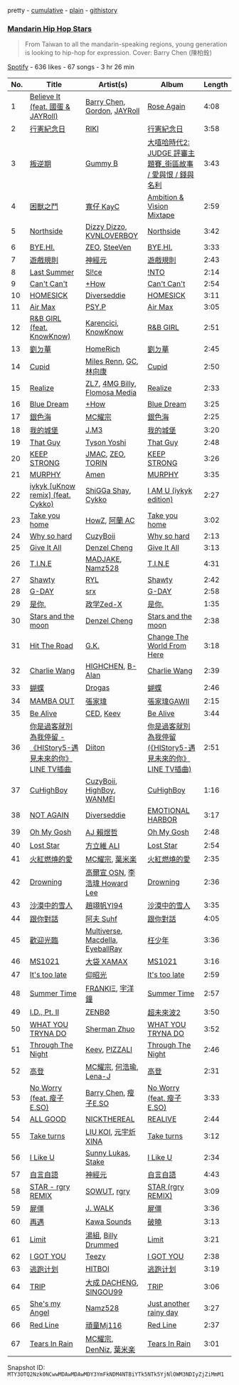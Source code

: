 pretty - [cumulative](/playlists/cumulative/37i9dQZF1DWVNQeZtY2TDM.md) - [plain](/playlists/plain/37i9dQZF1DWVNQeZtY2TDM) - [githistory](https://github.githistory.xyz/mackorone/spotify-playlist-archive/blob/main/playlists/plain/37i9dQZF1DWVNQeZtY2TDM)

### [Mandarin Hip Hop Stars](https://open.spotify.com/playlist/37i9dQZF1DWVNQeZtY2TDM)

> From Taiwan to all the mandarin\-speaking regions, young generation is looking to hip\-hop for expression\. Cover: Barry Chen \(陳柏銓\)

[Spotify](https://open.spotify.com/user/spotify) - 636 likes - 67 songs - 3 hr 26 min

| No. | Title | Artist(s) | Album | Length |
|---|---|---|---|---|
| 1 | [Believe It \(feat\. 國蛋 & JAYRoll\)](https://open.spotify.com/track/2BDYRtVdjawWegSZb24fVI) | [Barry Chen](https://open.spotify.com/artist/45sDYsh1i1bXB3IRi04MTz), [Gordon](https://open.spotify.com/artist/4L4ArdVJzY6Uxbd82fJjqu), [JAYRoll](https://open.spotify.com/artist/26A8DOKj6bgV93LtPkonbG) | [Rose Again](https://open.spotify.com/album/1LY5XxJaCmqkp2LPVj6iY0) | 4:08 |
| 2 | [行憲紀念日](https://open.spotify.com/track/4ZOvfG6ZNXr05QGgOe4N55) | [RIKI](https://open.spotify.com/artist/03sz3uNFikpSX6YtwtXz1z) | [行憲紀念日](https://open.spotify.com/album/0JQVAB9iWGufwRjiZY5Yc0) | 3:58 |
| 3 | [叛逆期](https://open.spotify.com/track/3tYRiCO1sIj10WI6aTPvVG) | [Gummy B](https://open.spotify.com/artist/041GibkKYtPdNlIAqxs1gs) | [大嘻哈時代2: JUDGE 評審主題賽\_街區故事 / 愛與恨 / 錢與名利](https://open.spotify.com/album/79KHcCyORAKRIci65KfFyw) | 3:43 |
| 4 | [困獸之鬥](https://open.spotify.com/track/5Y9kdaZmK3TXhSJ6cIOPTA) | [寬仔 KayC](https://open.spotify.com/artist/0M9DxjE7JknX8mQAa75xQA) | [Ambition & Vision Mixtape](https://open.spotify.com/album/4s8UWwb2yJ2Bq7LolOQuOG) | 2:59 |
| 5 | [Northside](https://open.spotify.com/track/69ajBgmgWTlbKmVqJD4TzL) | [Dizzy Dizzo](https://open.spotify.com/artist/5rEuIFwgGGp7t4b3t8ShJw), [KVNLOVERBOY](https://open.spotify.com/artist/2rlYr1sTRq3Ey2ktT2XPIG) | [Northside](https://open.spotify.com/album/7H0V17nIruoQ8As5A4sxCH) | 3:42 |
| 6 | [BYE,HI.](https://open.spotify.com/track/0TNW0Aj7J8mR4sPYlZiXuB) | [ZEO](https://open.spotify.com/artist/7vtia4HP3xY8RPfBLIvkM6), [SteeVen](https://open.spotify.com/artist/12loNOxcT4D1qljwIhbmVJ) | [BYE,HI.](https://open.spotify.com/album/3hPS5Zm6iTRVQ2Czmx6DrR) | 3:33 |
| 7 | [遊戲規則](https://open.spotify.com/track/4Bii5xFXOeLqTD0dFK7MZp) | [神經元](https://open.spotify.com/artist/0JO7LjM53ktNVO02Px0aDh) | [遊戲規則](https://open.spotify.com/album/2Ka9TJRds1Mo4t2uVbbS68) | 2:43 |
| 8 | [Last Summer](https://open.spotify.com/track/0dlsXsg8Ch0a8yXlwkbE6T) | [Sl!ce](https://open.spotify.com/artist/4bJUbD6HkkVIVKmYYmKyIC) | [!NTO](https://open.spotify.com/album/3W4T7867lQuPCCZnTvdglU) | 2:14 |
| 9 | [Can't Can't](https://open.spotify.com/track/1GKibtlc9S4j2eQGHjOBUt) | [+How](https://open.spotify.com/artist/6LflNwn9tEmNpKasydqjHR) | [Can't Can't](https://open.spotify.com/album/3GPjXWqYsa3IIWaoYSxv8z) | 2:54 |
| 10 | [HOMESICK](https://open.spotify.com/track/14AHfTN3CXFiaLuilTjRIL) | [Diverseddie](https://open.spotify.com/artist/3aia8Qn8pZXJldrYzQqOOq) | [HOMESICK](https://open.spotify.com/album/6luQqRpyitjgUCIUd2jn5B) | 3:11 |
| 11 | [Air Max](https://open.spotify.com/track/5quCNBLhyHE7O9fMpPt31Z) | [PSY.P](https://open.spotify.com/artist/2ADDS7CJUaPg2USWT6djqR) | [Air Max](https://open.spotify.com/album/79qici9VWr84McpUtMFnGM) | 3:05 |
| 12 | [R&B GIRL \(feat\. KnowKnow\)](https://open.spotify.com/track/1hGkkJ9z7qMhfLqxYTJf7X) | [Karencici](https://open.spotify.com/artist/6v6qfXRvTRGGsmGfDvtMIK), [KnowKnow](https://open.spotify.com/artist/5RDc1XN9Dj5KcNGPMEhtzN) | [R&B GIRL](https://open.spotify.com/album/6DS3HJYD1AiTTBwJapsCEj) | 2:51 |
| 13 | [劉ㄉ華](https://open.spotify.com/track/3u3BHxv7cZPfNDy97KIG7r) | [HomeRich](https://open.spotify.com/artist/4GtW6FVTo4AlQRzVMgexJF) | [劉ㄉ華](https://open.spotify.com/album/2AC0MxXzO01fNRpKYoii7q) | 2:45 |
| 14 | [Cupid](https://open.spotify.com/track/6Edzsv0bF4hxjQB3MIERPS) | [Miles Renn](https://open.spotify.com/artist/0uknMa3JSswovkhS4RHEzc), [GC](https://open.spotify.com/artist/1QHUOWHjMv6foDaERr6CZd), [林向康](https://open.spotify.com/artist/4lT2jXKdV3vr5ZPAmFbCjS) | [Cupid](https://open.spotify.com/album/0EfVw21dQ6uvDOlzAurGGt) | 2:50 |
| 15 | [Realize](https://open.spotify.com/track/4wBO2jqgWccyrg1dQaAxX7) | [ZL7](https://open.spotify.com/artist/1RUGX6XkAnOk25OZBjwXjX), [4MG Billy](https://open.spotify.com/artist/0I0eDfomg8shM0Pm0nLmCL), [Flomosa Media](https://open.spotify.com/artist/5GMBqjlvRxThEATjgXnqiB) | [Realize](https://open.spotify.com/album/6Yg2Nb5b3z9D8A4hLiv2LK) | 2:33 |
| 16 | [Blue Dream](https://open.spotify.com/track/1Qrf3cYGhseaz5tpUBwCPf) | [+How](https://open.spotify.com/artist/6LflNwn9tEmNpKasydqjHR) | [Blue Dream](https://open.spotify.com/album/6AoV20VaZ7DMSJSaEfsolo) | 3:25 |
| 17 | [銀色海](https://open.spotify.com/track/27gqSDYmfjnpeN3IbJS0o7) | [MC耀宗](https://open.spotify.com/artist/0P5VW67DISdcNKmRs18ldO) | [銀色海](https://open.spotify.com/album/5f8lLeB2vOndmbt5PqVKg5) | 2:25 |
| 18 | [我的城堡](https://open.spotify.com/track/5dYNl6a3U5x6N8beswH0Md) | [J.M3](https://open.spotify.com/artist/1iuvFwzMREPmNlzoX1h8gx) | [我的城堡](https://open.spotify.com/album/73Vupnm187tTrROhONaSGu) | 3:20 |
| 19 | [That Guy](https://open.spotify.com/track/6FBCLU5nIwc21sYcPy8ubP) | [Tyson Yoshi](https://open.spotify.com/artist/3dayhmhJfL4I8w1PuL9MqQ) | [That Guy](https://open.spotify.com/album/59fBBYyNek6i29jPxHEkRd) | 2:48 |
| 20 | [KEEP STRONG](https://open.spotify.com/track/0sllmQCF8aflOHbBdayiUL) | [JMAC](https://open.spotify.com/artist/1RzmUd01CblyPpP4R18Gts), [ZEO](https://open.spotify.com/artist/7vtia4HP3xY8RPfBLIvkM6), [TORIN](https://open.spotify.com/artist/3eJKhCseMlxnJSKyNF4XoP) | [KEEP STRONG](https://open.spotify.com/album/4ttmWw4L2sgIbczzL1Swuk) | 3:26 |
| 21 | [MURPHY](https://open.spotify.com/track/3ycWtTByO3wktjHjL84jU1) | [Amen](https://open.spotify.com/artist/04l2LHKfU4ZBUX7UgOQHGP) | [MURPHY](https://open.spotify.com/album/1VZPDszF7kXtWU7egEh9ml) | 3:35 |
| 22 | [iykyk \[uKnow remix\] \(feat\. Cykko\)](https://open.spotify.com/track/1dIVBjB3l1hZF4Cw9aI1tp) | [ShiGGa Shay](https://open.spotify.com/artist/3vYlOrtxEjNzvUPhacOdoV), [Cykko](https://open.spotify.com/artist/6gQ5lg2r9qzumBycPid5Va) | [I AM U \(iykyk edition\)](https://open.spotify.com/album/2RGuqD1FBSe2xIkymDZlrS) | 2:27 |
| 23 | [Take you home](https://open.spotify.com/track/7b2XfiPF4aVpeidKAhZWAK) | [HowZ](https://open.spotify.com/artist/348ClvzEm6fr680BJOeYcE), [阿蘭 AC](https://open.spotify.com/artist/4rmyrkHJMMD1i00eFs5jem) | [Take you home](https://open.spotify.com/album/59Ajn4X0vvYMSJodkbom1u) | 3:02 |
| 24 | [Why so hard](https://open.spotify.com/track/33vxVNJ4hEGkTLGwJzulZV) | [CuzyBoii](https://open.spotify.com/artist/1trYwqXrzNL5dSXx7xrclq) | [Why so hard](https://open.spotify.com/album/5xJ889nCzswDhcG8yuZxaR) | 2:13 |
| 25 | [Give It All](https://open.spotify.com/track/6qVQgv84HsswLOtkTN3t3D) | [Denzel Cheng](https://open.spotify.com/artist/6HdMvBWAXWnxX5LEWlgluN) | [Give It All](https://open.spotify.com/album/7opodo7LE4rezAetVNsyZF) | 3:13 |
| 26 | [T.I.N.E](https://open.spotify.com/track/2JvCfGFW1j4KoXiBQvanAy) | [MADJAKE](https://open.spotify.com/artist/2LcNeXQLThjoeqdcfFUurK), [Namz528](https://open.spotify.com/artist/4ZAC7xRO5PxFI9NCEeODMI) | [T.I.N.E](https://open.spotify.com/album/0KCcI4WWTXeGxcO8aq1BXY) | 4:31 |
| 27 | [Shawty](https://open.spotify.com/track/6p5d0gVSIDOBEc2YaRygox) | [RYL](https://open.spotify.com/artist/0ZRlG17oF5oBb0PBnawQ7B) | [Shawty](https://open.spotify.com/album/0eetw6AUhqabp0quVtwKT2) | 2:42 |
| 28 | [G\-DAY](https://open.spotify.com/track/26ZswMYK6GNDPZSg8WT8Gj) | [srx](https://open.spotify.com/artist/1NaPPojIvTCnhJCz0GQeL8) | [G\-DAY](https://open.spotify.com/album/0FvNeEYLIeGHUz21edOp7E) | 2:58 |
| 29 | [是你.](https://open.spotify.com/track/3fiXwwPL7cUvD7BqkHdN0J) | [政学Zed\-X](https://open.spotify.com/artist/7DAjUaK40De066EOFR6fxB) | [是你.](https://open.spotify.com/album/46mCiXY4QlWCV2q34BQlG9) | 1:35 |
| 30 | [Stars and the moon](https://open.spotify.com/track/1nsLmjGBukGTKfPSs1S22Y) | [Denzel Cheng](https://open.spotify.com/artist/6HdMvBWAXWnxX5LEWlgluN) | [Stars and the moon](https://open.spotify.com/album/0Nxgo30SZiskXMCAoNtaMe) | 2:38 |
| 31 | [Hit The Road](https://open.spotify.com/track/6jDgdAQZDHKFENX1wywmLI) | [G.K.](https://open.spotify.com/artist/6oQww0uMiqePdArgcGKx2S) | [Change The World From Here](https://open.spotify.com/album/3WC5WBEY8fs6lAMfQpaAeT) | 3:18 |
| 32 | [Charlie Wang](https://open.spotify.com/track/1xpfMV1ClRtMmTHdVYRaFa) | [HIGHCHEN](https://open.spotify.com/artist/4X4bgKUJtBUdxMfIX4RDIx), [B\-Alan](https://open.spotify.com/artist/1lkvLoVXLKiZdDbW3xmWTw) | [Charlie Wang](https://open.spotify.com/album/2XDMga3MSFZglS8NcnK7Il) | 2:39 |
| 33 | [蝴蝶](https://open.spotify.com/track/6tbvynUsa2EdqdtpjK64hr) | [Drogas](https://open.spotify.com/artist/6xKhAigwReihjwHyYywvEX) | [蝴蝶](https://open.spotify.com/album/3hf776kF0mz7N6x6vKSR9Y) | 2:46 |
| 34 | [MAMBA OUT](https://open.spotify.com/track/79cPcjWiGtaJu6FFsQRxOE) | [張家瑋](https://open.spotify.com/artist/2HHuNl5MC0JrBqUdVzYvNY) | [張家瑋GAWII](https://open.spotify.com/album/6IF3yOoo2F3VAUwDtsTsRu) | 2:15 |
| 35 | [Be Alive](https://open.spotify.com/track/1SI4Jhz2pK8kEBXY6dgzGr) | [CED](https://open.spotify.com/artist/3M1YtHr7K9yHjawwbJ2DgC), [Keev](https://open.spotify.com/artist/2KS5HYsDqrlhrMDLcxWoAK) | [Be Alive](https://open.spotify.com/album/33SL2ccRH87zKgaZK9BDhF) | 3:44 |
| 36 | [你是過客就別為我停留 \- 《HIStory5\-遇見未來的你》LINE TV插曲](https://open.spotify.com/track/0EWIf5Ey2QR9mcb0OTiSdO) | [Diiton](https://open.spotify.com/artist/4igBpYxC0VLHP0Cz2BH2dQ) | [你是過客就別為我停留 \(《HIStory5\-遇見未來的你》LINE TV插曲\)](https://open.spotify.com/album/10w8HqR6z9vpQiY6rFpFIN) | 2:51 |
| 37 | [CuHighBoy](https://open.spotify.com/track/7oMp93IVPEndXKwKxGv4wE) | [CuzyBoii](https://open.spotify.com/artist/1trYwqXrzNL5dSXx7xrclq), [HighBoy](https://open.spotify.com/artist/4z4spE3KqhQ4MnLjQXqxsP), [WANMEI](https://open.spotify.com/artist/1wzaq8XH8PIzUblSt2yXq5) | [CuHighBoy](https://open.spotify.com/album/4E3VG9jmDO57EZRCuYHU5g) | 1:16 |
| 38 | [NOT AGAIN](https://open.spotify.com/track/68RnWaD3WSGOqAyI4XarUe) | [Diverseddie](https://open.spotify.com/artist/3aia8Qn8pZXJldrYzQqOOq) | [EMOTIONAL HARBOR](https://open.spotify.com/album/3kQUVRjvJoCKCyB6B0V7ad) | 3:17 |
| 39 | [Oh My Gosh](https://open.spotify.com/track/32K0O51Fh1VOK5DEbdYKKf) | [AJ 賴煜哲](https://open.spotify.com/artist/3cy4mXZDfZgeuh2iFXkjv2) | [Oh My Gosh](https://open.spotify.com/album/2hk5JLjyp3JuIv9ElzGgnu) | 2:48 |
| 40 | [Lost Star](https://open.spotify.com/track/51p0muOj91tx25nPsfgByb) | [方立維 ALI](https://open.spotify.com/artist/5oiYskVLYnZXoPDYJU3NHc) | [Lost Star](https://open.spotify.com/album/2BBqspAbTDCi8Xl2zPV7zA) | 2:54 |
| 41 | [火紅燃燒的愛](https://open.spotify.com/track/36eRFCWZOzGNruX9UVUtIv) | [MC耀宗](https://open.spotify.com/artist/0P5VW67DISdcNKmRs18ldO), [葉米楽](https://open.spotify.com/artist/002rrVeRQfpXzggsMzYuOm) | [火紅燃燒的愛](https://open.spotify.com/album/5sOc0Yboa1ZvQn94skjVkJ) | 2:35 |
| 42 | [Drowning](https://open.spotify.com/track/1XXvo0XLQqEnIb0fjEr0C8) | [高爾宣 OSN](https://open.spotify.com/artist/4TcOznbEZBqev21LzAH4KE), [李浩瑋 Howard Lee](https://open.spotify.com/artist/7EkkWNWPiWFQ0rA9IEmMXs) | [Drowning](https://open.spotify.com/album/6tC3xfxVub5WUYcWlO7PG3) | 2:36 |
| 43 | [沙漠中的雪人](https://open.spotify.com/track/2e0QiNEG773PmrOZo1AwA9) | [趙翊帆YI94](https://open.spotify.com/artist/4aayM0ChfIX46qI4eBCgMN) | [沙漠中的雪人](https://open.spotify.com/album/5RnmPwUoLnJuyfybyE2MAd) | 3:35 |
| 44 | [跟你對話](https://open.spotify.com/track/6au1VUVBbpkzvdbZ9m8gIG) | [阿夫 Suhf](https://open.spotify.com/artist/1lIHC3tPoXBlSYQwSMoIYY) | [跟你對話](https://open.spotify.com/album/5MgUD99Gdq0q3f52vwAlEx) | 4:05 |
| 45 | [歡迎光臨](https://open.spotify.com/track/3z1fDUPBQL43PrcmkQ7IY5) | [Multiverse](https://open.spotify.com/artist/0l2z1SB8aaIp8vNhI9i5YL), [Macdella](https://open.spotify.com/artist/2jGajbF57J3EZGtAjeH3Q0), [EyeballRay](https://open.spotify.com/artist/363CQz6rPzByyhhWS1zUQq) | [枉少年](https://open.spotify.com/album/5oeCirhdu856CeS3S6O0Nv) | 3:36 |
| 46 | [MS1021](https://open.spotify.com/track/4fN51gSuL0T1QsIBQoG6FB) | [大袋 XAMAX](https://open.spotify.com/artist/6WDt8bC3yWK6yWA7ri0ngf) | [MS1021](https://open.spotify.com/album/2NSPaxy7V2ijn4f7HpGOpX) | 3:16 |
| 47 | [It's too late](https://open.spotify.com/track/5YX5DCIzxrj2UPHWXUx4TI) | [仰昭光](https://open.spotify.com/artist/1R3kmFH4Bl1hbEG9ulEE2d) | [It's too late](https://open.spotify.com/album/5ZmNqijX2Fon23RSNBz9BT) | 2:59 |
| 48 | [Summer Time](https://open.spotify.com/track/11FoRzYaFF7PzdYOoeVDf5) | [FRΔNKIΞ](https://open.spotify.com/artist/1FOLZ9XbMSOUW5J8iZMNKv), [宇洋鐘](https://open.spotify.com/artist/230fc6ivfV9DflZhxUc3Qd) | [Summer Time](https://open.spotify.com/album/0ss8it0WOUQv1c6yMe3sf1) | 2:57 |
| 49 | [I.D., Pt\. II](https://open.spotify.com/track/41OvwTB8sYhV4jXqBSw4rv) | [ZENBØ](https://open.spotify.com/artist/4Rh3HXq1VRYzQJ3rl2MUfG) | [超未來波2](https://open.spotify.com/album/3qTUc6SYyXmZTLxzx6eF1t) | 3:50 |
| 50 | [WHAT YOU TRYNA DO](https://open.spotify.com/track/6CikUnzb21HuxwIxFsBiel) | [Sherman Zhuo](https://open.spotify.com/artist/6Ol8MzcK4ARqC8cTJbFxAw) | [WHAT YOU TRYNA DO](https://open.spotify.com/album/7m2w81M1TMq1cCUugRzUob) | 3:52 |
| 51 | [Through The Night](https://open.spotify.com/track/3vnPw6ErvNgjYpwaEACaex) | [Keev](https://open.spotify.com/artist/2KS5HYsDqrlhrMDLcxWoAK), [PIZZALI](https://open.spotify.com/artist/5AIqzRLM5XgtjdCjnbvJx7) | [Through The Night](https://open.spotify.com/album/1C9RdQieUsv3B1L5NUjYjv) | 2:46 |
| 52 | [高登](https://open.spotify.com/track/181VnAeg2EOKQ8GyiSIMB8) | [MC耀宗](https://open.spotify.com/artist/0P5VW67DISdcNKmRs18ldO), [何浩瑜](https://open.spotify.com/artist/2rl3iZRGMYw1p1kLomHwQB), [Lena\-J](https://open.spotify.com/artist/5ORM7O0WPOpCDCA1gMVrRl) | [高登](https://open.spotify.com/album/515yeRdh4jTKHLkB9qCIRt) | 2:31 |
| 53 | [No Worry \(feat\. 瘦子E.SO\)](https://open.spotify.com/track/1tnhlu9jKI3RCjro28rIYG) | [Barry Chen](https://open.spotify.com/artist/45sDYsh1i1bXB3IRi04MTz), [瘦子E.SO](https://open.spotify.com/artist/2qXGNIlmY3JrYkxOWyXZsd) | [No Worry \(feat\. 瘦子E.SO\)](https://open.spotify.com/album/49yXFfdsrX0011SOdp8H2K) | 3:33 |
| 54 | [ALL GOOD](https://open.spotify.com/track/5YpaIzdJs9CkRBGN8FyL13) | [NICKTHEREAL](https://open.spotify.com/artist/1fHw35wWkpOw05sswFSl70) | [REALIVE](https://open.spotify.com/album/0RDVQMRMGv5ro3G4oRibJA) | 2:44 |
| 55 | [Take turns](https://open.spotify.com/track/1OBJ7Odl1OAwftWmpGHdmP) | [LIU KOI](https://open.spotify.com/artist/08oPfsqJWRQaDYTupwwXrE), [元宇炘 XINA](https://open.spotify.com/artist/1gBd8Lykf7k3FfVxmUvMpb) | [Take turns](https://open.spotify.com/album/4XNMyTnxdAW0XTqFxxFwvi) | 3:12 |
| 56 | [I Like U](https://open.spotify.com/track/4TF62eg1E2VDeA53vOu4Wu) | [Sunny Lukas](https://open.spotify.com/artist/25htISTA2qcgslohjTAF2b), [Stake](https://open.spotify.com/artist/21LsS6OYnQ2g34898N9oKl) | [I Like U](https://open.spotify.com/album/0j0f4z2ZijFbM1VGKvzlwC) | 2:34 |
| 57 | [自言自語](https://open.spotify.com/track/4aqHnqkwHUdbnaKm5UomnD) | [神經元](https://open.spotify.com/artist/0JO7LjM53ktNVO02Px0aDh) | [自言自語](https://open.spotify.com/album/1ru5jlb0ns5K7D6lURzVzS) | 4:43 |
| 58 | [STAR \- rgry REMIX](https://open.spotify.com/track/1DhZvxbI3wUpsVX59qJ4LK) | [SOWUT](https://open.spotify.com/artist/7moEUZ6Zu2o5F8XQxQphRn), [rgry](https://open.spotify.com/artist/0gmKSV5kWvOnBbpnFEdPFG) | [STAR \(rgry REMIX\)](https://open.spotify.com/album/55HUWvswhx4er73IYBAJfH) | 3:09 |
| 59 | [屍僵](https://open.spotify.com/track/6qx4AlpSge4tgyk4tMWLqy) | [J\. WALK](https://open.spotify.com/artist/4YSoOO88r7dAftFHvGkYFP) | [屍僵](https://open.spotify.com/album/0EibKbnglF04vN6jfKZuw0) | 3:36 |
| 60 | [再遇](https://open.spotify.com/track/0kWnCI8ovHCN5pyYwlHK62) | [Kawa Sounds](https://open.spotify.com/artist/7xczi40zpPZ4Ef9Lxka6xP) | [破曉](https://open.spotify.com/album/6eMpTSNfy9uvwMbb9vNj2d) | 3:13 |
| 61 | [Limit](https://open.spotify.com/track/1dx20Vl3DqRnohxtNfRCbj) | [湯組](https://open.spotify.com/artist/160ZgoWHdggAMkoMgKVgtv), [Billy Drummed](https://open.spotify.com/artist/1XHrUtL0LO0YDzEEtmPmIF) | [Limit](https://open.spotify.com/album/4mkb1UHw6xjy2YcsC9YdHT) | 3:21 |
| 62 | [I GOT YOU](https://open.spotify.com/track/0ZYmHuq7ReGSzmOq4CRh0L) | [Teezy](https://open.spotify.com/artist/5P4IE6bIqsXDKHf5Z7vmeA) | [I GOT YOU](https://open.spotify.com/album/0IXE3ZZaput5VmZBdFU1HB) | 2:38 |
| 63 | [逃跑计划](https://open.spotify.com/track/52CEEBX7XdnEWvBkHfzLvN) | [HITBOI](https://open.spotify.com/artist/7HenaHCd5c3BtoRHYOPuzn) | [逃跑计划](https://open.spotify.com/album/7pca54WmMW2pL9o9uAj0W8) | 3:19 |
| 64 | [TRIP](https://open.spotify.com/track/6lxMchyvZBkCCZD2ZaMdDX) | [大成 DACHENG](https://open.spotify.com/artist/0MaqpZ2XPzGx6Y9m02yeCN), [SINGOU99](https://open.spotify.com/artist/6UX4GbCHPdRrlKuWpCgvjJ) | [TRIP](https://open.spotify.com/album/3cpmiwQaKFL5uzwas5CPZf) | 3:06 |
| 65 | [She's my Angel](https://open.spotify.com/track/3vC5pSvyBaX8apdX9FlSA3) | [Namz528](https://open.spotify.com/artist/4ZAC7xRO5PxFI9NCEeODMI) | [Just another rainy day](https://open.spotify.com/album/2omGwfCACy0WmLNVUnZaUS) | 3:27 |
| 66 | [Red Line](https://open.spotify.com/track/4R7pZNBDI3IMs5vyoWEaGv) | [頑童Mj116](https://open.spotify.com/artist/7aMQdNM05rPkcHS1ethHUx) | [Red Line](https://open.spotify.com/album/0QYJALkekmTQcJ2BQPpr4o) | 2:37 |
| 67 | [Tears In Rain](https://open.spotify.com/track/6yxhF0P3IgRr1UavZoXzbD) | [MC耀宗](https://open.spotify.com/artist/0P5VW67DISdcNKmRs18ldO), [DenNiz](https://open.spotify.com/artist/7noLHWUu2JfwuyO66SyaKS), [葉米楽](https://open.spotify.com/artist/002rrVeRQfpXzggsMzYuOm) | [Tears In Rain](https://open.spotify.com/album/0yd80jdGEeTlMCzaIhAqOH) | 3:01 |

Snapshot ID: `MTY3OTQ2Nzk0NCwwMDAwMDAwMDY3YmFkNDM4NTBiYTk5NTk5YjNlOWM3NDIyZjZiMmM1`
